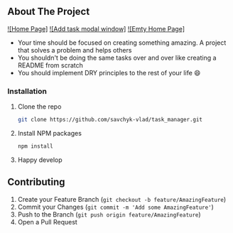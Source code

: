<!-- ABOUT THE PROJECT -->
## About The Project

[![Home Page]](<img width="811" alt="Screenshot 2024-09-16 at 11 27 23 PM" src="https://github.com/user-attachments/assets/eedb1583-5e8b-4ebc-bf67-3ff5cc5060ad">)
[![Add task modal window]](<img width="536" alt="Screenshot 2024-09-16 at 11 29 58 PM" src="https://github.com/user-attachments/assets/5f33ea40-4925-4520-bc2a-c78682ae2d03">)
[![Emty Home Page]](<img width="555" alt="Screenshot 2024-09-16 at 11 31 07 PM" src="https://github.com/user-attachments/assets/0b19adde-2186-416d-95ea-c8331c7a3242">)



* Your time should be focused on creating something amazing. A project that solves a problem and helps others
* You shouldn't be doing the same tasks over and over like creating a README from scratch
* You should implement DRY principles to the rest of your life :smile:

### Installation

1. Clone the repo
   ```sh
   git clone https://github.com/savchyk-vlad/task_manager.git
   ```
2. Install NPM packages
   ```sh
   npm install
   ```
3. Happy develop



<!-- CONTRIBUTING -->
## Contributing

1. Create your Feature Branch (`git checkout -b feature/AmazingFeature`)
2. Commit your Changes (`git commit -m 'Add some AmazingFeature'`)
3. Push to the Branch (`git push origin feature/AmazingFeature`)
4. Open a Pull Request




